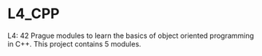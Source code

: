 # L4_CPP
L4: 42 Prague modules to learn the basics of object oriented programming in C++. This project contains 5 modules. 
